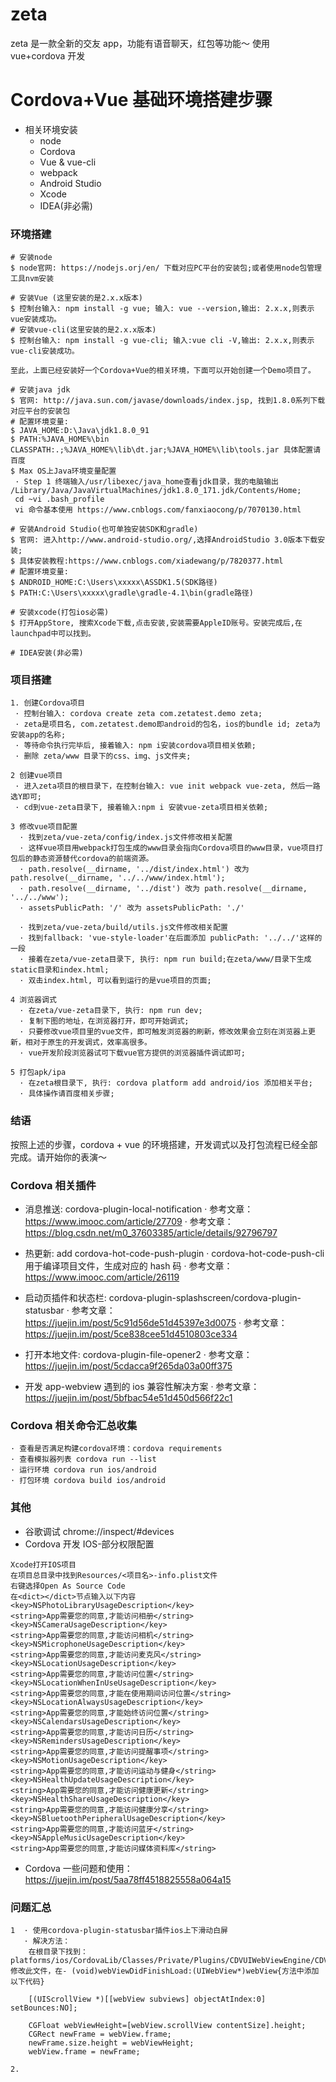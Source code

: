# zeta

zeta 是一款全新的交友 app，功能有语音聊天，红包等功能～
使用 vue+cordova 开发

# Cordova+Vue 基础环境搭建步骤

- 相关环境安装
  - node
  - Cordova
  - Vue & vue-cli
  - webpack
  - Android Studio
  - Xcode
  - IDEA(非必需)

### 环境搭建

```
# 安装node
$ node官网: https://nodejs.orj/en/ 下载对应PC平台的安装包;或者使用node包管理工具nvm安装

# 安装Vue (这里安装的是2.x.x版本)
$ 控制台输入: npm install -g vue; 输入: vue --version,输出: 2.x.x,则表示vue安装成功。
# 安装vue-cli(这里安装的是2.x.x版本)
$ 控制台输入: npm install -g vue-cli; 输入:vue cli -V,输出: 2.x.x,则表示vue-cli安装成功。

至此，上面已经安装好一个Cordova+Vue的相关环境，下面可以开始创建一个Demo项目了。

# 安装java jdk
$ 官网: http://java.sun.com/javase/downloads/index.jsp, 找到1.8.0系列下载对应平台的安装包
# 配置环境变量:
$ JAVA_HOME:D:\Java\jdk1.8.0_91
$ PATH:%JAVA_HOME%\bin CLASSPATH:.;%JAVA_HOME%\lib\dt.jar;%JAVA_HOME%\lib\tools.jar 具体配置请百度
$ Max OS上Java环境变量配置
 · Step 1 终端输入/usr/libexec/java_home查看jdk目录，我的电脑输出 /Library/Java/JavaVirtualMachines/jdk1.8.0_171.jdk/Contents/Home;
 cd ~vi .bash_profile
 vi 命令基本使用 https://www.cnblogs.com/fanxiaocong/p/7070130.html

# 安装Android Studio(也可单独安装SDK和gradle)
$ 官网: 进入http://www.android-studio.org/,选择AndroidStudio 3.0版本下载安装;
$ 具体安装教程:https://www.cnblogs.com/xiadewang/p/7820377.html
# 配置环境变量:
$ ANDROID_HOME:C:\Users\xxxxx\ASSDK1.5(SDK路径)
$ PATH:C:\Users\xxxxx\gradle\gradle-4.1\bin(gradle路径)

# 安装xcode(打包ios必需)
$ 打开AppStore, 搜索Xcode下载,点击安装,安装需要AppleID账号。安装完成后,在launchpad中可以找到。

# IDEA安装(非必需)
```

### 项目搭建

```
1. 创建Cordova项目
 · 控制台输入: cordova create zeta com.zetatest.demo zeta;
 · zeta是项目名, com.zetatest.demo即android的包名，ios的bundle id; zeta为安装app的名称;
 · 等待命令执行完毕后, 接着输入: npm i安装cordova项目相关依赖;
 · 删除 zeta/www 目录下的css、img、js文件夹;

2 创建vue项目
 · 进入zeta项目的根目录下，在控制台输入: vue init webpack vue-zeta, 然后一路选Y即可;
 · cd到vue-zeta目录下, 接着输入:npm i 安装vue-zeta项目相关依赖;

3 修改vue项目配置
  · 找到zeta/vue-zeta/config/index.js文件修改相关配置
  · 这样vue项目用webpack打包生成的www目录会指向Cordova项目的www目录，vue项目打包后的静态资源替代cordova的前端资源。
  · path.resolve(__dirname, '../dist/index.html') 改为 path.resolve(__dirname, '../../www/index.html');
  · path.resolve(__dirname, '../dist') 改为 path.resolve(__dirname, '../../www');
  · assetsPublicPath: '/' 改为 assetsPublicPath: './'

  · 找到zeta/vue-zeta/build/utils.js文件修改相关配置
  · 找到fallback: 'vue-style-loader'在后面添加 publicPath: '../../'这样的一段
  · 接着在zeta/vue-zeta目录下, 执行: npm run build;在zeta/www/目录下生成static目录和index.html;
  · 双击index.html, 可以看到运行的是vue项目的页面;

4 浏览器调式
  · 在zeta/vue-zeta目录下, 执行: npm run dev;
  · 复制下图的地址，在浏览器打开，即可开始调式;
  · 只要修改vue项目里的vue文件，即可触发浏览器的刷新，修改效果会立刻在浏览器上更新，相对于原生的开发调式，效率高很多。
  · vue开发阶段浏览器试可下载vue官方提供的浏览器插件调试即可;

5 打包apk/ipa
  · 在zeta根目录下, 执行: cordova platform add android/ios 添加相关平台;
  · 具体操作请百度相关步骤;
```

### 结语

按照上述的步骤，cordova + vue 的环境搭建，开发调式以及打包流程已经全部完成。请开始你的表演～

### Cordova 相关插件

- 消息推送: cordova-plugin-local-notification
  · 参考文章：https://www.imooc.com/article/27709
  · 参考文章：https://blog.csdn.net/m0_37603385/article/details/92796797

- 热更新: add cordova-hot-code-push-plugin
  · cordova-hot-code-push-cli 用于编译项目文件，生成对应的 hash 码
  · 参考文章：https://www.imooc.com/article/26119

- 启动页插件和状态栏: cordova-plugin-splashscreen/cordova-plugin-statusbar
  · 参考文章：https://juejin.im/post/5c91d56de51d45397e3d0075
  · 参考文章：https://juejin.im/post/5ce838cee51d4510803ce334 

- 打开本地文件: cordova-plugin-file-opener2
  · 参考文章：https://juejin.im/post/5cdacca9f265da03a00ff375

- 开发 app-webview 遇到的 ios 兼容性解决方案
  · 参考文章：https://juejin.im/post/5bfbac54e51d450d566f22c1

### Cordova 相关命令汇总收集

```
· 查看是否满足构建cordova环境：cordova requirements
· 查看模拟器列表 cordova run --list
· 运行环境 cordova run ios/android
· 打包环境 cordova build ios/android
```

### 其他
- 谷歌调试 chrome://inspect/#devices
- Cordova 开发 IOS-部分权限配置

```
Xcode打开IOS项目
在项目总目录中找到Resources/<项目名>-info.plist文件
右键选择Open As Source Code
在<dict></dict>节点输入以下内容
<key>NSPhotoLibraryUsageDescription</key>
<string>App需要您的同意,才能访问相册</string>
<key>NSCameraUsageDescription</key>
<string>App需要您的同意,才能访问相机</string>
<key>NSMicrophoneUsageDescription</key>
<string>App需要您的同意,才能访问麦克风</string>
<key>NSLocationUsageDescription</key>
<string>App需要您的同意,才能访问位置</string>
<key>NSLocationWhenInUseUsageDescription</key>
<string>App需要您的同意,才能在使用期间访问位置</string>
<key>NSLocationAlwaysUsageDescription</key>
<string>App需要您的同意,才能始终访问位置</string>
<key>NSCalendarsUsageDescription</key>
<string>App需要您的同意,才能访问日历</string>
<key>NSRemindersUsageDescription</key>
<string>App需要您的同意,才能访问提醒事项</string>
<key>NSMotionUsageDescription</key>
<string>App需要您的同意,才能访问运动与健身</string>
<key>NSHealthUpdateUsageDescription</key>
<string>App需要您的同意,才能访问健康更新</string>
<key>NSHealthShareUsageDescription</key>
<string>App需要您的同意,才能访问健康分享</string>
<key>NSBluetoothPeripheralUsageDescription</key>
<string>App需要您的同意,才能访问蓝牙</string>
<key>NSAppleMusicUsageDescription</key>
<string>App需要您的同意,才能访问媒体资料库</string>
```

- Cordova 一些问题和使用：https://juejin.im/post/5aa78ff4518825558a064a15

### 问题汇总

```
1  · 使用cordova-plugin-statusbar插件ios上下滑动白屏
   · 解决方法：
    在根目录下找到：platforms/ios/CordovaLib/Classes/Private/Plugins/CDVUIWebViewEngine/CDVUIWebViewDelegate.m 修改此文件，在- (void)webViewDidFinishLoad:(UIWebView*)webView{方法中添加以下代码}

    [(UIScrollView *)[[webView subviews] objectAtIndex:0] setBounces:NO];

    CGFloat webViewHeight=[webView.scrollView contentSize].height;  
    CGRect newFrame = webView.frame;  
    newFrame.size.height = webViewHeight;  
    webView.frame = newFrame;

2.
```
